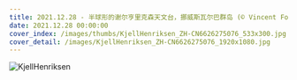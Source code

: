 ```yaml
---
title: 2021.12.28 - 半球形的谢尔亨里克森天文台，挪威斯瓦尔巴群岛 (© Vincent Fournier/Gallery Stock)
date: 2021.12.28 00:00:00
cover_index: /images/thumbs/KjellHenriksen_ZH-CN6626275076_533x300.jpg
cover_detail: /images/KjellHenriksen_ZH-CN6626275076_1920x1080.jpg
---
```


![KjellHenriksen](/images/KjellHenriksen_ZH-CN6626275076_1920x1080.jpg)
